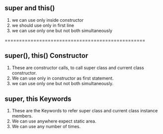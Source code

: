 ## super and this()
1. we can use only inside constructor
2. we should use only in first line
3. we can use only one but not both simultaneously

=================================================

## super(), this() Constructor
1. These are constructor calls, to call super class and current class constructor.
2. We can use only in constructor as first statement.
3. we can use only one but not both simultaneously.


## super, this Keywords
1. These are the Keywords to refer super class and current class instance members.
2. We can use anywhere expect static area.
3. We can use any number of times.
